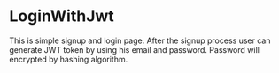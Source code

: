 # LoginWithJwt
This is simple signup and login page. After the signup process user can generate JWT token by using his email and password. Password will encrypted by hashing algorithm.
